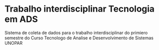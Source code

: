 # Trabalho interdisciplinar Tecnologia em ADS
 Sistema de coleta de dados para o trabalho interdisciplinar do primiero semestre do Curso Tecnologo de Analise e Desenvolvimento de Sistemas UNOPAR

